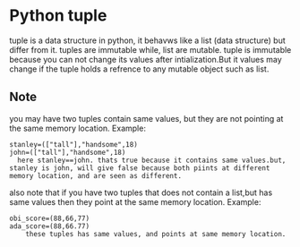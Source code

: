 # Python tuple

tuple is a data structure in python, it behavws like a list (data structure) but differ from it.
tuples are immutable while, list are mutable.
tuple is immutable because you can not change its values after intialization.But it values may change if the tuple holds a refrence to any mutable object such as list.
## Note
you may have two tuples contain same values, but they are not pointing at the same memory location.
Example:
```
stanley=(["tall"],"handsome",18)
john=(["tall"],"handsome",18)
  here stanley==john. thats true because it contains same values.but, stanley is john, will give false because both piints at different memory location, and are seen as different.
  ```
also note that if you have two  tuples that does not contain a list,but has same values then they point at the same memory location.
Example:
```
obi_score=(88,66,77)
ada_score=(88,66.77)
	these tuples has same values, and points at same memory location.
```

